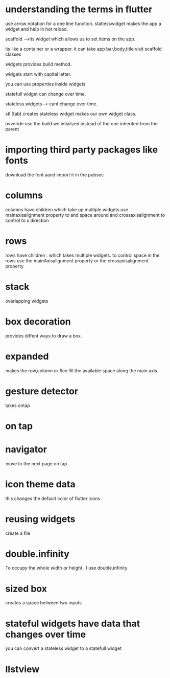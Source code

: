 # understanding the terms in flutter
use arrow notation for a one line function.
statlesswidget makes the app a widget and help in hot reload.

scaffold -->its widget which allows us to set items on the app.

its like a container or a wrapper.
it can take app bar,body,title
visit scaffold classes

widgets provides build method.

widgets start with capital letter.

you can use properties inside widgets

statefull widget can change over time.

stateless widgets--> cant change over time.

stl [tab] creates stateless widget makes our own widget class.

ovveride
use the build we intialized instead of the one inherited from the parent
# importing third party packages like fonts 
download the font aand import it in the pubsec
# columns
columns have children which take  up multiple widgets
use mainaxisalignment property to and space around
and crossaxisalignment to control to x direction

# rows
rows have children <widget>.
which takes multiple widgets.
to control space in the rows use the 
mainAxisalignment property or the crossaxisalignment property

# stack 
overlapping widgets 

# box decoration
provides diffent ways to draw a box.

# expanded
makes the row,column or flex fill the available space along the main axis.

# gesture detector
takes  ontap 
# on tap
# navigator
move to the next page on tap
# icon  theme data 
this changes the default color of flutter icons 
# reusing widgets
create a file 
# double.infinity
To occupy the whole width or height , I use double.infinity
# sized box 
creates a space between two inputs
# stateful widgets have data that changes over time
you can convert a stateless widget to a statefull widget
# lIstview 